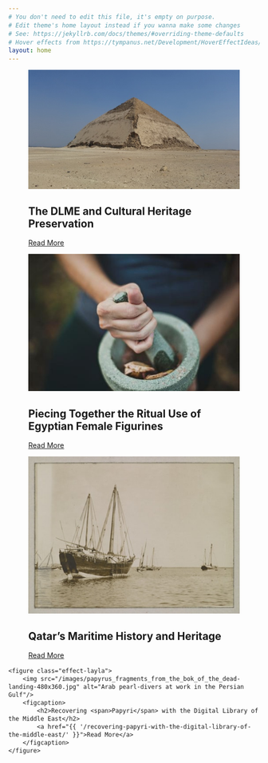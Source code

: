 ```yaml
---
# You don't need to edit this file, it's empty on purpose.
# Edit theme's home layout instead if you wanna make some changes
# See: https://jekyllrb.com/docs/themes/#overriding-theme-defaults
# Hover effects from https://tympanus.net/Development/HoverEffectIdeas/
layout: home
---
```


<div class="grid">
  <figure class="effect-layla">
		<img src="/images/bent-pyramid-thumb.jpg" alt="img01"/>
		<figcaption>
			<h2>The DLME and <span>Cultural Heritage Preservation</span></h2>
			<a href="{{ '/how-the-digital-library-of-the-middle-east-aids-in-cultural-heritage-preservation/' }}">Read More</a>
		</figcaption>
	</figure>

  <figure class="effect-layla">
		<img src="/images/katherine-hanlon-24210-landing-480x360.jpg" alt="Photo by Matt Artz"/>
		<figcaption>
			<h2>Piecing Together the Ritual Use of Egyptian <span>Female Figurines</span></h2>
			<a href="{{ '/piecing-together-the-ritual-use-of-egyptian-female-figurines' }}">Read More</a>
		</figcaption>
	</figure>

  <figure class="effect-layla">
		<img src="/images/karachi_arab_dhows-landing-480x360.jpg" alt="Qatar’s Maritime History and Heritage"/>
		<figcaption>
			<h2>Qatar’s <span>Maritime History<span> and Heritage</h2>
			<a href="{{ '/qatars-maritime-history-and-heritage/' }}">Read More</a>
		</figcaption>
	</figure>

	<figure class="effect-layla">
		<img src="/images/papyrus_fragments_from_the_bok_of_the_dead-landing-480x360.jpg" alt="Arab pearl-divers at work in the Persian Gulf"/>
		<figcaption>
			<h2>Recovering <span>Papyri</span> with the Digital Library of the Middle East</h2>
			<a href="{{ '/recovering-papyri-with-the-digital-library-of-the-middle-east/' }}">Read More</a>
		</figcaption>
	</figure>
</div>
